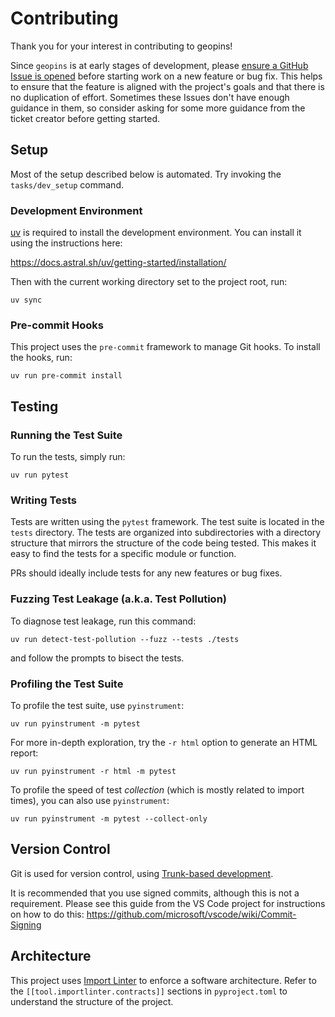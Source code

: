 # Contributing

Thank you for your interest in contributing to geopins!

Since `geopins` is at early stages of development, please [ensure a GitHub Issue is opened](https://github.com/tonkintaylor/geopins/issues) before starting work on a new feature or bug fix. This helps to ensure that the feature is aligned with the project's goals and that there is no duplication of effort. Sometimes these Issues don't have enough guidance in them, so consider asking for some more guidance from the ticket creator before getting started.

## Setup

Most of the setup described below is automated. Try invoking the `tasks/dev_setup` command.

### Development Environment

[uv](https://github.com/astral-sh/uv) is required to install the development environment. You can install it using the instructions here:

<https://docs.astral.sh/uv/getting-started/installation/>

Then with the current working directory set to the project root, run:

```shell
uv sync
```

### Pre-commit Hooks

This project uses the `pre-commit` framework to manage Git hooks. To install the hooks,
run:

```shell
uv run pre-commit install
```

## Testing

### Running the Test Suite

To run the tests, simply run:

```shell
uv run pytest
```

### Writing Tests

Tests are written using the `pytest` framework. The test suite is located in the `tests` directory. The tests are organized into subdirectories with a directory structure that mirrors the structure of the code being tested. This makes it easy to find the tests for a specific module or function.

PRs should ideally include tests for any new features or bug fixes.

### Fuzzing Test Leakage (a.k.a. Test Pollution)

To diagnose test leakage, run this command:

```shell
uv run detect-test-pollution --fuzz --tests ./tests
```

and follow the prompts to bisect the tests.

### Profiling the Test Suite

To profile the test suite, use `pyinstrument`:

```shell
uv run pyinstrument -m pytest
```

For more in-depth exploration, try the `-r html` option to generate an HTML report:

```shell
uv run pyinstrument -r html -m pytest
```

To profile the speed of test _collection_ (which is mostly related to import times), you can also use `pyinstrument`:

```shell
uv run pyinstrument -m pytest --collect-only
```

## Version Control

Git is used for version control, using
[Trunk-based development](https://trunkbaseddevelopment.com/).

It is recommended that you use signed commits, although this is not a requirement. Please see this guide from the VS Code project for instructions on how to do this: <https://github.com/microsoft/vscode/wiki/Commit-Signing>

## Architecture

This project uses [Import Linter](https://import-linter.readthedocs.io/en/stable/) to
enforce a software architecture. Refer to the `[[tool.importlinter.contracts]]` sections
in `pyproject.toml` to understand the structure of the project.
